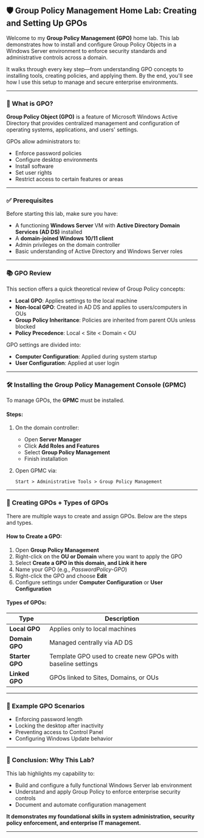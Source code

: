 

## 🛡️ Group Policy Management Home Lab: Creating and Setting Up GPOs

Welcome to my **Group Policy Management (GPO)** home lab. This lab demonstrates how to install and configure Group Policy Objects in a Windows Server environment to enforce security standards and administrative controls across a domain.

It walks through every key step—from understanding GPO concepts to installing tools, creating policies, and applying them. By the end, you'll see how I use this setup to manage and secure enterprise environments.

---

### 🧠 What is GPO?

**Group Policy Object (GPO)** is a feature of Microsoft Windows Active Directory that provides centralized management and configuration of operating systems, applications, and users' settings.

GPOs allow administrators to:

* Enforce password policies
* Configure desktop environments
* Install software
* Set user rights
* Restrict access to certain features or areas

---

### ✅ Prerequisites

Before starting this lab, make sure you have:

* A functioning **Windows Server** VM with **Active Directory Domain Services (AD DS)** installed
* A **domain-joined Windows 10/11 client**
* Admin privileges on the domain controller
* Basic understanding of Active Directory and Windows Server roles

---

### 📚 GPO Review

This section offers a quick theoretical review of Group Policy concepts:

* **Local GPO**: Applies settings to the local machine
* **Non-local GPO**: Created in AD DS and applies to users/computers in OUs
* **Group Policy Inheritance**: Policies are inherited from parent OUs unless blocked
* **Policy Precedence**: Local < Site < Domain < OU

GPO settings are divided into:

* **Computer Configuration**: Applied during system startup
* **User Configuration**: Applied at user login

---

### 🛠️ Installing the Group Policy Management Console (GPMC)

To manage GPOs, the **GPMC** must be installed.

#### Steps:

1. On the domain controller:

   * Open **Server Manager**
   * Click **Add Roles and Features**
   * Select **Group Policy Management**
   * Finish installation

2. Open GPMC via:

   ```
   Start > Administrative Tools > Group Policy Management
   ```

---

### 🧪 Creating GPOs + Types of GPOs

There are multiple ways to create and assign GPOs. Below are the steps and types.

#### How to Create a GPO:

1. Open **Group Policy Management**
2. Right-click on the **OU or Domain** where you want to apply the GPO
3. Select **Create a GPO in this domain, and Link it here**
4. Name your GPO (e.g., *PasswordPolicy-GPO*)
5. Right-click the GPO and choose **Edit**
6. Configure settings under **Computer Configuration** or **User Configuration**

#### Types of GPOs:

| Type            | Description                                                 |
| --------------- | ----------------------------------------------------------- |
| **Local GPO**   | Applies only to local machines                              |
| **Domain GPO**  | Managed centrally via AD DS                                 |
| **Starter GPO** | Template GPO used to create new GPOs with baseline settings |
| **Linked GPO**  | GPOs linked to Sites, Domains, or OUs                       |

---

### 🧩 Example GPO Scenarios


* Enforcing password length
* Locking the desktop after inactivity
* Preventing access to Control Panel
* Configuring Windows Update behavior

---

### 🧾 Conclusion: Why This Lab?

This lab highlights my capability to:

* Build and configure a fully functional Windows Server lab environment
* Understand and apply Group Policy to enforce enterprise security controls
* Document and automate configuration management

**It demonstrates my foundational skills in system administration, security policy enforcement, and enterprise IT management.**

---


